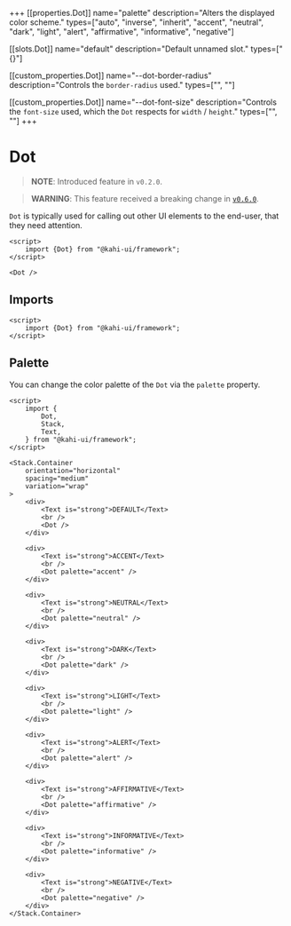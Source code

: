 +++
[[properties.Dot]]
name="palette"
description="Alters the displayed color scheme."
types=["auto", "inverse", "inherit", "accent", "neutral", "dark", "light", "alert", "affirmative", "informative", "negative"]

[[slots.Dot]]
name="default"
description="Default unnamed slot."
types=["{}"]

[[custom_properties.Dot]]
name="--dot-border-radius"
description="Controls the `border-radius` used."
types=["<length>", "<percentage>"]

[[custom_properties.Dot]]
name="--dot-font-size"
description="Controls the `font-size` used, which the `Dot` respects for `width` / `height`."
types=["<length>", "<percentage>"]
+++

# Dot

> **NOTE**: Introduced feature in `v0.2.0`.

> **WARNING**: This feature received a breaking change in [`v0.6.0`](../migrations/0.5.x-to-0.6.x.md).

`Dot` is typically used for calling out other UI elements to the end-user, that they need attention.

```svelte {title="Dot Preview" mode="repl"}
<script>
    import {Dot} from "@kahi-ui/framework";
</script>

<Dot />
```

## Imports

```svelte {title="Dot Imports"}
<script>
    import {Dot} from "@kahi-ui/framework";
</script>
```

## Palette

You can change the color palette of the `Dot` via the `palette` property.

```svelte {title="Dot Palette" mode="repl"}
<script>
    import {
        Dot,
        Stack,
        Text,
    } from "@kahi-ui/framework";
</script>

<Stack.Container
    orientation="horizontal"
    spacing="medium"
    variation="wrap"
>
    <div>
        <Text is="strong">DEFAULT</Text>
        <br />
        <Dot />
    </div>

    <div>
        <Text is="strong">ACCENT</Text>
        <br />
        <Dot palette="accent" />
    </div>

    <div>
        <Text is="strong">NEUTRAL</Text>
        <br />
        <Dot palette="neutral" />
    </div>

    <div>
        <Text is="strong">DARK</Text>
        <br />
        <Dot palette="dark" />
    </div>

    <div>
        <Text is="strong">LIGHT</Text>
        <br />
        <Dot palette="light" />
    </div>

    <div>
        <Text is="strong">ALERT</Text>
        <br />
        <Dot palette="alert" />
    </div>

    <div>
        <Text is="strong">AFFIRMATIVE</Text>
        <br />
        <Dot palette="affirmative" />
    </div>

    <div>
        <Text is="strong">INFORMATIVE</Text>
        <br />
        <Dot palette="informative" />
    </div>

    <div>
        <Text is="strong">NEGATIVE</Text>
        <br />
        <Dot palette="negative" />
    </div>
</Stack.Container>
```
